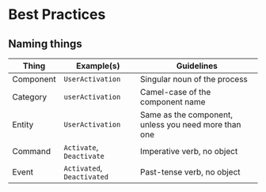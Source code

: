 # Best Practices

## Naming things

| Thing | Example(s) | Guidelines |
| - | - | - |
| Component | `UserActivation` | Singular noun of the process |
| Category | `userActivation` | Camel-case of the component name |
| Entity | `UserActivation` | Same as the component, unless you need more than one |
| Command | `Activate`, `Deactivate` | Imperative verb, no object |
| Event | `Activated`, `Deactivated` | Past-tense verb, no object |
